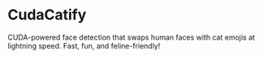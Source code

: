 # CudaCatify
CUDA-powered face detection that swaps human faces with cat emojis at lightning speed. Fast, fun, and feline-friendly!
